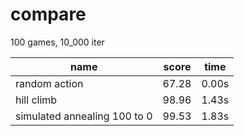 # compare

100 games, 10_000 iter

| name | score | time |
| ---- | ----- | ---- |
| random action | 67.28 | 0.00s |
| hill climb | 98.96 | 1.43s |
| simulated annealing 100 to 0 | 99.53 | 1.83s |
